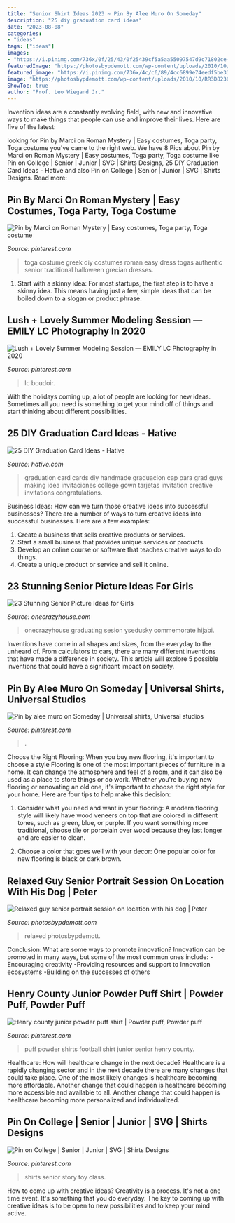 ```yaml
---
title: "Senior Shirt Ideas 2023 ~ Pin By Alee Muro On Someday"
description: "25 diy graduation card ideas"
date: "2023-08-08"
categories:
- "ideas"
tags: ["ideas"]
images:
- "https://i.pinimg.com/736x/0f/25/43/0f25439cf5a5aa55097547d9c71802ce--senior-shirts-softball-mom.jpg"
featuredImage: "https://photosbypdemott.com/wp-content/uploads/2010/10/RR3D8236.jpg"
featured_image: "https://i.pinimg.com/736x/4c/c6/89/4cc6899e74eedf5be333179b096938da.jpg"
image: "https://photosbypdemott.com/wp-content/uploads/2010/10/RR3D8236.jpg"
ShowToc: true
author: "Prof. Leo Wiegand Jr."
---
```



Invention ideas are a constantly evolving field, with new and innovative ways to make things that people can use and improve their lives. Here are five of the latest:

	

		
looking for Pin by Marci on Roman Mystery | Easy costumes, Toga party, Toga costume you've came to the right web. We have 8 Pics about Pin by Marci on Roman Mystery | Easy costumes, Toga party, Toga costume like Pin on College | Senior | Junior | SVG | Shirts Designs, 25 DIY Graduation Card Ideas - Hative and also Pin on College | Senior | Junior | SVG | Shirts Designs. Read more:
		
    
## Pin By Marci On Roman Mystery | Easy Costumes, Toga Party, Toga Costume

<img loading=lazy src="https://i.pinimg.com/736x/c7/15/ac/c715ac13f1d742a512621c38ea3ba930--diy-toga-toga-ideas.jpg" onerror="this.onerror=null;this.src='https://tse1.mm.bing.net/th?id=OIP.YvCDBNBn2Pi926FL9JN66AHaOE&amp;pid=15.1';" alt="Pin by Marci on Roman Mystery | Easy costumes, Toga party, Toga costume">

_Source: pinterest.com_

>toga costume greek diy costumes roman easy dress togas authentic senior traditional halloween grecian dresses. 

	

1. Start with a skinny idea: For most startups, the first step is to have a skinny idea. This means having just a few, simple ideas that can be boiled down to a slogan or product phrase.

    
## Lush + Lovely Summer Modeling Session — EMILY LC Photography In 2020

<img loading=lazy src="https://i.pinimg.com/736x/92/ef/2a/92ef2a5e2fe0064c7b413a13ed4d9635.jpg" onerror="this.onerror=null;this.src='https://tse3.mm.bing.net/th?id=OIP.9zw0ADURJV4MQ53p9oQKoQHaLH&amp;pid=15.1';" alt="Lush + Lovely Summer Modeling Session — EMILY LC Photography in 2020">

_Source: pinterest.com_

>lc boudoir. 

	

With the holidays coming up, a lot of people are looking for new ideas. Sometimes all you need is something to get your mind off of things and start thinking about different possibilities. 

    
## 25 DIY Graduation Card Ideas - Hative

<img loading=lazy src="http://hative.com/wp-content/uploads/2015/04/graduation-card-ideas/9-graduation-card-ideas.jpg" onerror="this.onerror=null;this.src='https://tse1.mm.bing.net/th?id=OIP.V9nFmnMUBcFL9jpozW_--gHaJ4&amp;pid=15.1';" alt="25 DIY Graduation Card Ideas - Hative">

_Source: hative.com_

>graduation card cards diy handmade graduacion cap para grad guys making idea invitaciones college gown tarjetas invitation creative invitations congratulations. 

	

Business Ideas: How can we turn those creative ideas into successful businesses?
There are a number of ways to turn creative ideas into successful businesses. Here are a few examples: 
1. Create a business that sells creative products or services.
2. Start a small business that provides unique services or products.
3. Develop an online course or software that teaches creative ways to do things. 
4. Create a unique product or service and sell it online.

    
## 23 Stunning Senior Picture Ideas For Girls

<img loading=lazy src="https://cdn.onecrazyhouse.com/wp-content/uploads/2016/08/im-done-pose-682x1024.jpg" onerror="this.onerror=null;this.src='https://tse4.mm.bing.net/th?id=OIP.SXjYwQxXzHOD-qKXEz1M_AHaLH&amp;pid=15.1';" alt="23 Stunning Senior Picture Ideas for Girls">

_Source: onecrazyhouse.com_

>onecrazyhouse graduating sesion ysedusky commemorate hijabi. 

	

Inventions have come in all shapes and sizes, from the everyday to the unheard of. From calculators to cars, there are many different inventions that have made a difference in society. This article will explore 5 possible inventions that could have a significant impact on society.

    
## Pin By Alee Muro On Someday | Universal Shirts, Universal Studios

<img loading=lazy src="https://i.pinimg.com/736x/4c/c6/89/4cc6899e74eedf5be333179b096938da.jpg" onerror="this.onerror=null;this.src='https://tse3.mm.bing.net/th?id=OIP.n1xhjxmFhJVzaNfRumMZNwHaLc&amp;pid=15.1';" alt="Pin by alee muro on Someday | Universal shirts, Universal studios">

_Source: pinterest.com_

>. 

	

Choose the Right Flooring: When you buy new flooring, it's important to choose a style
Flooring is one of the most important pieces of furniture in a home. It can change the atmosphere and feel of a room, and it can also be used as a place to store things or do work. Whether you're buying new flooring or renovating an old one, it's important to choose the right style for your home. Here are four tips to help make this decision: 
1. Consider what you need and want in your flooring: A modern flooring style will likely have wood veneers on top that are colored in different tones, such as green, blue, or purple. If you want something more traditional, choose tile or porcelain over wood because they last longer and are easier to clean. 

2. Choose a color that goes well with your decor: One popular color for new flooring is black or dark brown.

    
## Relaxed Guy Senior Portrait Session On Location With His Dog | Peter

<img loading=lazy src="https://photosbypdemott.com/wp-content/uploads/2010/10/RR3D8236.jpg" onerror="this.onerror=null;this.src='https://tse1.mm.bing.net/th?id=OIP.toXZrM_HlMv-jpEyP1HAKQHaLH&amp;pid=15.1';" alt="Relaxed guy senior portrait session on location with his dog | Peter">

_Source: photosbypdemott.com_

>relaxed photosbypdemott. 

	

Conclusion: What are some ways to promote innovation?
Innovation can be promoted in many ways, but some of the most common ones include: 
-Encouraging creativity 
-Providing resources and support to Innovation ecosystems 
-Building on the successes of others

    
## Henry County Junior Powder Puff Shirt | Powder Puff, Powder Puff

<img loading=lazy src="https://i.pinimg.com/736x/0f/25/43/0f25439cf5a5aa55097547d9c71802ce--senior-shirts-softball-mom.jpg" onerror="this.onerror=null;this.src='https://tse4.mm.bing.net/th?id=OIP.H7KRSy27sBG8wAbFc03tswHaJ4&amp;pid=15.1';" alt="Henry county junior powder puff shirt | Powder puff, Powder puff">

_Source: pinterest.com_

>puff powder shirts football shirt junior senior henry county. 

	

Healthcare: How will healthcare change in the next decade?
Healthcare is a rapidly changing sector and in the next decade there are many changes that could take place. One of the most likely changes is healthcare becoming more affordable. Another change that could happen is healthcare becoming more accessible and available to all. Another change that could happen is healthcare becoming more personalized and individualized.

    
## Pin On College | Senior | Junior | SVG | Shirts Designs

<img loading=lazy src="https://i.pinimg.com/736x/92/5c/f9/925cf974d0a6a2a53c6b3cdc714380de.jpg" onerror="this.onerror=null;this.src='https://tse4.mm.bing.net/th?id=OIP.U0LVW9JtGtOv7VCwGKER7wHaLH&amp;pid=15.1';" alt="Pin on College | Senior | Junior | SVG | Shirts Designs">

_Source: pinterest.com_

>shirts senior story toy class. 

	

How to come up with creative ideas?
Creativity is a process. It's not a one time event. It's something that you do everyday. The key to coming up with creative ideas is to be open to new possibilities and to keep your mind active.

